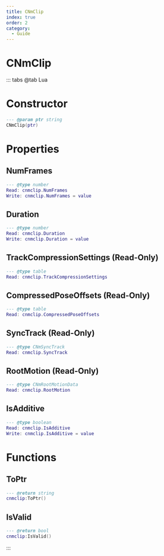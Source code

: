 ```yaml
---
title: CNmClip
index: true
order: 2
category:
  - Guide
---
```


# CNmClip

::: tabs
@tab Lua
# Constructor
```lua
--- @param ptr string
CNmClip(ptr)
```
# Properties
## NumFrames 
```lua
--- @type number
Read: cnmclip.NumFrames
Write: cnmclip.NumFrames = value
```
## Duration 
```lua
--- @type number
Read: cnmclip.Duration
Write: cnmclip.Duration = value
```
## TrackCompressionSettings (Read-Only)
```lua
--- @type table
Read: cnmclip.TrackCompressionSettings
```
## CompressedPoseOffsets (Read-Only)
```lua
--- @type table
Read: cnmclip.CompressedPoseOffsets
```
## SyncTrack (Read-Only)
```lua
--- @type CNmSyncTrack
Read: cnmclip.SyncTrack
```
## RootMotion (Read-Only)
```lua
--- @type CNmRootMotionData
Read: cnmclip.RootMotion
```
## IsAdditive 
```lua
--- @type boolean
Read: cnmclip.IsAdditive
Write: cnmclip.IsAdditive = value
```
# Functions
## ToPtr
```lua
--- @return string
cnmclip:ToPtr()
```
## IsValid
```lua
--- @return bool
cnmclip:IsValid()
```

:::